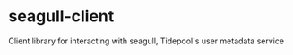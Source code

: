 seagull-client
==============

Client library for interacting with seagull, Tidepool's user metadata service

